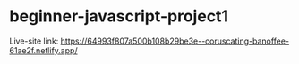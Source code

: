 # beginner-javascript-project1

Live-site link: https://64993f807a500b108b29be3e--coruscating-banoffee-61ae2f.netlify.app/
